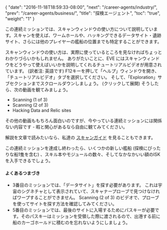 {
  "date": "2016-11-18T18:59:33-08:00",
  "next": "/career-agents/industry/",
  "prev": "/career-agents/business/",
  "title": "探検エージェント",
  "toc": "true",
  "weight": "1"
}

この連続ミッションでは、スキャンウィンドウの使い方について説明しています。スキャンを使えば、ワームホールや、ハッキングできるデータサイト・遺跡サイト、さらには他のプレイヤーの艦船の位置までも特定することができます。

スキャンウィンドウの使い方は、実際に使っているところを見なければちょっとわかりづらいかもしれません。 ありがたいことに、EVE にはスキャンウィンドウをどうやって使えばいいかを説明してくれるチュートリアルビデオが用意されています。 (訳者注: 英語です) F12キーを押して「ヘルプ」ウィンドウを開き、「チュートリアルビデオ」タブを選択してください。 そして、「Exploration」サブセクションまでスクロールダウンしましょう。 (クリックして展開) そうしたら、次の動画を観てみましょう。

- Scanning (1 of 3)
- Scanning (2 of 3)
- Hacking Data and Relic sites

その他の動画ももちろん面白いのですが、今やっている連続ミッションには関係ない内容です - 暇と関心があるなら自由に観てみてください。

解説を文章で読みたいなら、私達の [スキャンガイド](/reference/scanning/) を見ることもできます。

この連続ミッションを達成し終わったら、いくつかの新しい艦船 (探検にぴったりな船1隻を含む) 、スキル本やモジュールの数々、そしてなかなかいい額のISKを入手できるでしょう。

#### よくあるつまづき

- 3番目のミッションでは、「データサイト」を探す必要があります。 これは宇宙のシグネチャとして表示されていて、スキャナープローブで見つけなければワープすることができません。 Scanning (2 of 3) のビデオで、プローブを使ってサイトを探す方法を確認してみてください。
- 5番目のミッションでは、最後のサイトに入場するためにパスキーが必要です。そのパスキーはミッションを受領した際に渡されるので、出港する前に船のカーゴホールドに積むのを忘れないようにしましょう。